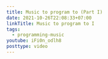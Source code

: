 ```yaml
---
title: Music to program to (Part I)
date: 2021-10-26T22:08:33+07:00
linkTitle: Music to program to I
tags:
  - programming-music
youtube: iFi0n_odlh8
posttype: video
---
```

